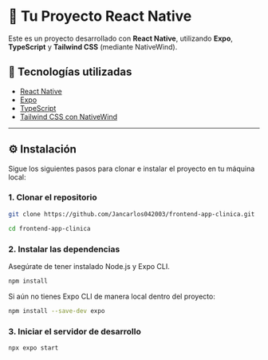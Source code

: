 # 📱 Tu Proyecto React Native

Este es un proyecto desarrollado con **React Native**, utilizando **Expo**, **TypeScript** y **Tailwind CSS** (mediante NativeWind).

## 🚀 Tecnologías utilizadas

- [React Native](https://reactnative.dev/)
- [Expo](https://expo.dev/)
- [TypeScript](https://www.typescriptlang.org/)
- [Tailwind CSS con NativeWind](https://www.nativewind.dev/)

---

## ⚙️ Instalación

Sigue los siguientes pasos para clonar e instalar el proyecto en tu máquina local:

### 1. Clonar el repositorio

```bash
git clone https://github.com/Jancarlos042003/frontend-app-clinica.git
```

```bash
cd frontend-app-clinica
```

### 2. Instalar las dependencias

Asegúrate de tener instalado Node.js y Expo CLI.

```bash
npm install
```

Si aún no tienes Expo CLI de manera local dentro del proyecto:

```bash
npm install --save-dev expo
```

### 3. Iniciar el servidor de desarrollo

```bash
npx expo start
```
